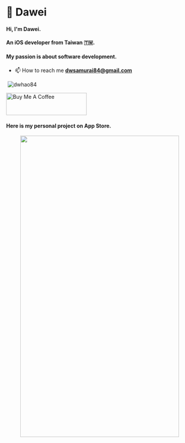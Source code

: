 #  Dawei
#### Hi, I'm Dawei.
#### An iOS developer from Taiwan 🇹🇼.
#### My passion is about software development.

- 📫 How to reach me **dwsamurai84@gmail.com**
<p>&nbsp;<img align="center" src="https://github-readme-stats.vercel.app/api?username=dwhao84&show_icons=true&locale=en" alt="dwhao84" /></p>

<a href="https://www.buymeacoffee.com/Dawei_dev84" target="_blank"><img src="https://cdn.buymeacoffee.com/buttons/v2/default-violet.png" alt="Buy Me A Coffee" style="height: 60px !important;width: 217px !important;" ></a> 


#### Here is my personal project on App Store.
<p align="center">
<img src="https://github.com/dwhao84/Conductor-Cross-Section-Calculation/blob/53246e74bc30fdd701081338a39244be3442dbfc/Calculation/Assets.xcassets/UI.imageset/CleanShot%202024-06-30%20at%2023.02.24%402x.png" width="428" height="810"/>
</p> 
